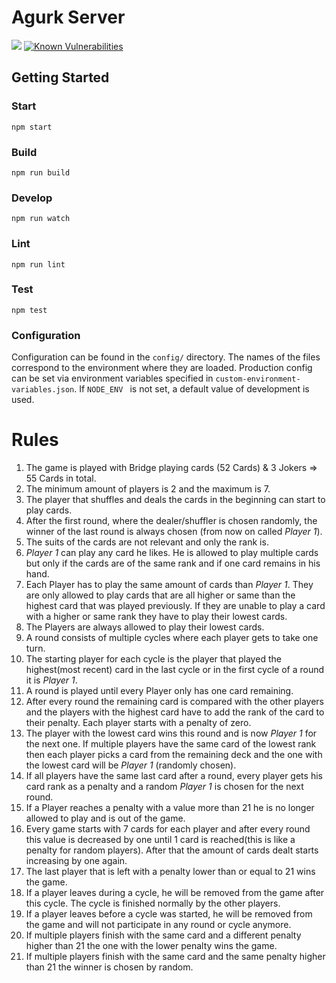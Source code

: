 # Agurk Server
![](https://github.com/SimonMueller/agurk-server/workflows/Node%20CI/badge.svg)
[![Known Vulnerabilities](https://snyk.io/test/github/SimonMueller/agurk-server/badge.svg)](https://snyk.io/test/github/SimonMueller/agurk-server)

## Getting Started

### Start
`npm start`

### Build
`npm run build`

### Develop
`npm run watch`

### Lint
`npm run lint`

### Test
`npm test`

### Configuration

Configuration can be found in the `config/` directory. The names of the files correspond to the environment where they are loaded.
Production config can be set via environment variables specified in `custom-environment-variables.json`.
If `NODE_ENV ` is not set, a default value of development is used.

# Rules

1. The game is played with Bridge playing cards (52 Cards) & 3 Jokers => 55 Cards in total.
2. The minimum amount of players is 2 and the maximum is 7.
3. The player that shuffles and deals the cards in the beginning can start to play cards.
4. After the first round, where the dealer/shuffler is chosen randomly, the winner of the last round is always chosen (from now on called _Player 1_).
5. The suits of the cards are not relevant and only the rank is.
6. _Player 1_ can play any card he likes. He is allowed to play multiple cards but only if the cards are of the same rank and if one card remains in his hand.
7. Each Player has to play the same amount of cards than _Player 1_. They are only allowed to play cards that are all higher or same than the highest card that was played previously. If they are unable to play a card with a higher or same rank they have to play their lowest cards.
8. The Players are always allowed to play their lowest cards.
9. A round consists of multiple cycles where each player gets to take one turn.
10. The starting player for each cycle is the player that played the highest(most recent) card in the last cycle or in the first cycle of a round it is _Player 1_.
11. A round is played until every Player only has one card remaining.
12. After every round the remaining card is compared with the other players and the players with the highest card have to add the rank of the card to their penalty. Each player starts with a penalty of zero.
13. The player with the lowest card wins this round and is now _Player 1_ for the next one. If multiple players have the same card of the lowest rank then each player picks a card from the remaining deck and the one with the lowest card will be _Player 1_ (randomly chosen).
14. If all players have the same last card after a round, every player gets his card rank as a penalty and a random _Player 1_ is chosen for the next round.
15. If a Player reaches a penalty with a value more than 21 he is no longer allowed to play and is out of the game.
16. Every game starts with 7 cards for each player and after every round this value is decreased by one until 1 card is reached(this is like a penalty for random players). After that the amount of cards dealt starts increasing by one again.
17. The last player that is left with a penalty lower than or equal to 21 wins the game.
18. If a player leaves during a cycle, he will be removed from the game after this cycle. The cycle is finished normally by the other players.
19. If a player leaves before a cycle was started, he will be removed from the game and will not participate in any round or cycle anymore.
20. If multiple players finish with the same card and a different penalty higher than 21 the one with the lower penalty wins the game.
21. If multiple players finish with the same card and the same penalty higher than 21 the winner is chosen by random.
